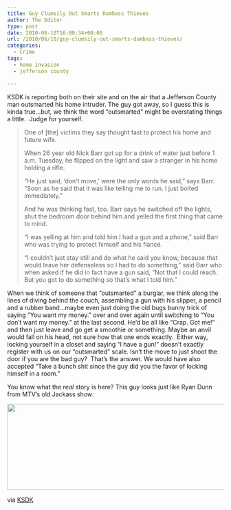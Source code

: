 ```yaml
---
title: Guy Clumsily Out Smarts Dumbass Thieves
author: The Editor
type: post
date: 2010-06-10T16:00:34+00:00
url: /2010/06/10/guy-clumsily-out-smarts-dumbass-thieves/
categories:
  - Crime
tags:
  - home invasion
  - jefferson county

---
```

KSDK is reporting both on their site and on the air that a Jefferson County man outsmarted his home intruder. The guy got away, so I guess this is kinda true&#8230;but, we think the word &#8220;outsmarted&#8221; might be overstating things a little.  Judge for yourself.

> One of [the] victims they say thought fast to protect his home and future wife.
> 
> When 26 year old Nick Barr got up for a drink of water just before 1 a.m. Tuesday, he flipped on the light and saw a stranger in his home holding a rifle.
> 
> &#8220;He just said, &#8216;don&#8217;t move,&#8217; were the only words he said,&#8221; says Barr. &#8220;Soon as he said that it was like telling me to run. I just bolted immediately.&#8221;
> 
> And he was thinking fast, too. Barr says he switched off the lights, shut the bedroom door behind him and yelled the first thing that came to mind.
> 
> &#8220;I was yelling at him and told him I had a gun and a phone,&#8221; said Barr who was trying to protect himself and his fiancé.
> 
> &#8220;I couldn&#8217;t just stay still and do what he said you know, because that would leave her defenseless so I had to do something,&#8221; said Barr who when asked if he did in fact have a gun said, &#8220;Not that I could reach. But you got to do something so that&#8217;s what I told him.&#8221;

When we think of someone that &#8220;outsmarted&#8221; a burglar, we think along the lines of diving behind the couch, assembling a gun with his slipper, a pencil and a rubber band&#8230;maybe even just doing the old bugs bunny trick of saying &#8220;You want my money.&#8221; over and over again until switching to &#8220;You don&#8217;t want my money.&#8221; at the last second. He&#8217;d be all like &#8220;Crap. Got me!&#8221; and then just leave and go get a smoothie or something. Maybe an anvil would fall on his head, not sure how that one ends exactly.  Either way, locking yourself in a closet and saying &#8220;I have a gun!&#8221; doesn&#8217;t exactly register with us on our &#8220;outsmarted&#8221; scale. Isn&#8217;t the move to just shoot the door if you are the bad guy?  That&#8217;s the answer. We would have also accepted &#8220;Take a bunch shit since the guy did you the favor of locking himself in a room.&#8221;

You know what the _real_ story is here? This guy looks just like Ryan Dunn from MTV&#8217;s old Jackass show:

<a rel="attachment wp-att-4948" href="http://punchingkitty.com/2010/06/10/guy-clumsily-out-smarts-dumbass-thieves/ryan_dunn_lookalike/"><img class="aligncenter size-full wp-image-4948" title="ryan_dunn_lookalike" src="http://media.punchingkitty.com/wordpress/2010/06/ryan_dunn_lookalike.jpg?filter=full" alt="" width="600" height="200" /></a>

via <a href="http://www.ksdk.com/news/local/story.aspx?storyid=203765&catid=3" target="_blank">KSDK</a>